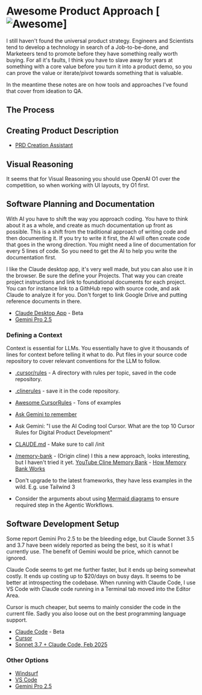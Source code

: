 # Awesome Product Approach [![Awesome](https://cdn.rawgit.com/sindresorhus/awesome/d7305f38d29fed78fa85652e3a63e154dd8e8829/media/badge.svg)]

I still haven't found the universal product strategy. Engineers and Scientists tend to develop a technology in search of a Job-to-be-done, and Marketeers tend to promote before they have something really worth buying. For all it's faults, I think you have to slave away for years at something with a core value before you turn it into a product demo, so you can prove the value or iterate/pivot towards something that is valuable.

In the meantime these notes are on how tools and approaches I've found that cover from ideation to QA.

## The Process

## Creating Product Description

- [PRD Creation Assistant](https://gist.github.com/thepian/d7c2ef88236a4942ab8f37ed08af8b45)


## Visual Reasoning

It seems that for Visual Reasoning you should use OpenAI O1 over the competition, so when working with UI layouts, try O1 first.


## Software Planning and Documentation

With AI you have to shift the way you approach coding. You have to think about it as a whole, and create
as much documentation up front as possible. This is a shift from the traditional approach of writing code and then documenting it. If you try to write it first, the AI will often create code that goes in the wrong direction. You might need a line of documentation for every 5 lines of code. So you need to get the
AI to help you write the documentation first.

I like the Claude desktop app, it's very well made, but you can also use it in the browser. Be sure the define your Projects. That way you can create project instructions and link to foundational documents for each project. You can for instance link to a GithHub repo with source code, and ask Claude to analyze it for you. Don't forget to link Google Drive and putting reference documents in there.

- [Claude Desktop App](https://claude.ai/download) - Beta
- [Gemini Pro 2.5](https://gemini.google.com/)


### Defining a Context

Context is essential for LLMs. You essentially have to give it thousands of lines for context before telling it what to do. Put files in your source code repository to cover relevant conventions for the LLM to follow.

- [.cursor/rules](https://docs.cursor.com/context/rules) - A directory with rules per topic, saved in the code repository.
- [.clinerules](https://docs.cline.bot/improving-your-prompting-skills/prompting#clinerules-file) - save it in the code repository.
- [Awesome CursorRules](https://github.com/PatrickJS/awesome-cursorrules) - Tons of examples
- [Ask Gemini to remember](https://9to5google.com/2024/11/19/gemini-remember-saved-info/)
- Ask Gemini: "I use the AI Coding tool Cursor. What are the top 10 Cursor Rules for Digital Product Development"
- [CLAUDE.md](https://docs.anthropic.com/en/docs/claude-code/cli-usage) - Make sure to call /init
- [/memory-bank](https://github.com/ParkerRex/turntableai/tree/main/memory-bank) - (Origin cline) I this a new approach, looks interesting, but I haven't tried it yet. [YouTube Cline Memory Bank](https://www.youtube.com/watch?v=Uufa6flWid4&t=17s) - [How Memory Bank Works](https://cline.bot/blog/memory-bank-how-to-make-cline-an-ai-agent-that-never-forgets)

- Don't upgrade to the latest frameworks, they have less examples in the wild. E.g. use Tailwind 3

- Consider the arguments about using [Mermaid diagrams](https://cline.bot/blog/memory-bank-how-to-make-cline-an-ai-agent-that-never-forgets) to ensure required step in the Agentic Workflows.


## Software Development Setup

Some report Gemini Pro 2.5 to be the bleeding edge, but Claude Sonnet 3.5 and 3.7 have been widely reported as being the best, so it is what I currently use. The benefit of Gemini would be price, which cannot be ignored.

Claude Code seems to get me further faster, but it ends up being somewhat costly. It ends up costing up to $20/days on busy days. It seems to be better at introspecting the codebase. When running with Claude Code, I use VS Code with Claude code running in a Terminal tab moved into the Editor Area.

Cursor is much cheaper, but seems to mainly consider the code in the current file. Sadly you also loose out on the best programming language support.

- [Claude Code](https://www.anthropic.com/claude-code) - Beta
- [Cursor](https://cursor.so/)
- [Sonnet 3.7 + Claude Code, Feb 2025](https://www.anthropic.com/news/claude-3-7-sonnet)
 

### Other Options

- [Windsurf](https://windsurf.dev/)
- [VS Code](https://code.visualstudio.com/)
- [Gemini Pro 2.5](https://gemini.google.com/)